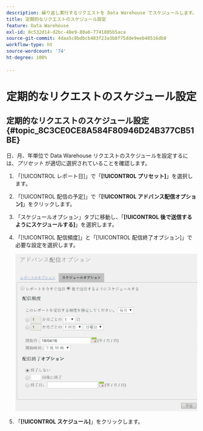 ```yaml
---
description: 繰り返し実行するリクエストを Data Warehouse でスケジュールします。
title: 定期的なリクエストのスケジュール設定
feature: Data Warehouse
exl-id: 8c532d14-d2bc-48e9-80a6-7741805b5aca
source-git-commit: 4daa5c8bdbcb483f23a3b8f75dde9eeb48516db8
workflow-type: ht
source-wordcount: '74'
ht-degree: 100%

---
```


# 定期的なリクエストのスケジュール設定

## 定期的なリクエストのスケジュール設定 {#topic_8C3CE0CE8A584F80946D24B377CB51BE}

日、月、年単位で Data Warehouse リクエストのスケジュールを設定するには、*プリセット* が適切に選択されていることを確認します。

1. 「[!UICONTROL レポート日]」で「**[!UICONTROL プリセット]**」を選択します。

1. 「[!UICONTROL 配信の予定]」で「**[!UICONTROL アドバンス配信オプション]**」をクリックします。

1. 「スケジュールオプション」タブに移動し、「**[!UICONTROL 後で送信するようにスケジュールする]**」を選択します。
1. 「[!UICONTROL 配信頻度]」と「[!UICONTROL 配信終了オプション]」で必要な設定を選択します。

   ![](assets/dw_schedule.png)

1. 「**[!UICONTROL スケジュール]**」をクリックします。
